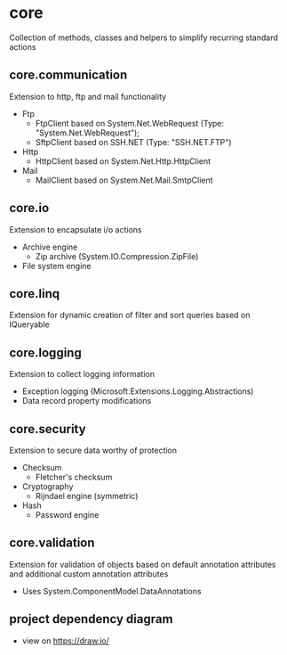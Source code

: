 # core
Collection of methods, classes and helpers to simplify recurring standard actions

## core.communication
Extension to http, ftp and mail functionality

* Ftp
	* FtpClient based on System.Net.WebRequest (Type: "System.Net.WebRequest");
	* SftpClient based on SSH.NET (Type: "SSH.NET.FTP")
* Http
	* HttpClient based on System.Net.Http.HttpClient
* Mail
	* MailClient based on System.Net.Mail.SmtpClient

## core.io
Extension to encapsulate i/o actions

* Archive engine
    * Zip archive (System.IO.Compression.ZipFile)
* File system engine
	
## core.linq
Extension for dynamic creation of filter and sort queries based on IQueryable

## core.logging
Extension to collect logging information

* Exception logging (Microsoft.Extensions.Logging.Abstractions)
* Data record property modifications

## core.security
Extension to secure data worthy of protection

* Checksum
	* Fletcher's checksum
* Cryptography
	* Rijndael engine (symmetric)
* Hash
	* Password engine

## core.validation
Extension for validation of objects based on default annotation attributes and additional custom annotation attributes

* Uses System.ComponentModel.DataAnnotations

## project dependency diagram

* view on https://draw.io/
